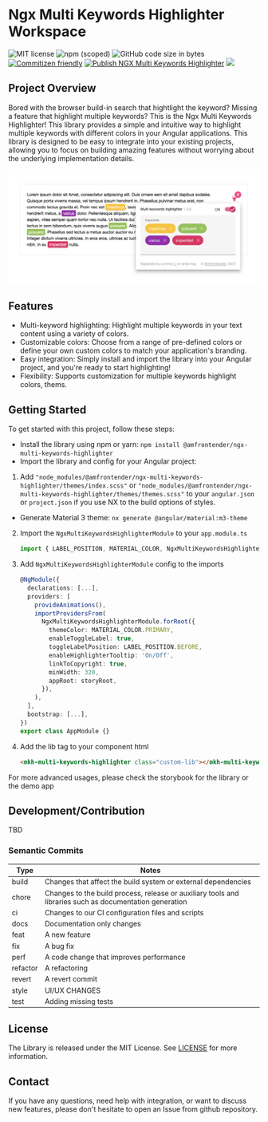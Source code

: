 # Ngx Multi Keywords Highlighter Workspace

![MIT license](https://img.shields.io/badge/License-MIT-blue.svg)
![npm (scoped)](https://img.shields.io/npm/v/%40amfrontender/ngx-multi-keywords-highlighter)
![GitHub code size in bytes](https://img.shields.io/github/languages/code-size/dylannnn/ngx-multi-keywords-highlighter)
[![Commitizen friendly](https://img.shields.io/badge/commitizen-friendly-brightgreen.svg)](http://commitizen.github.io/cz-cli/)
[![Publish NGX Multi Keywords Highlighter](https://github.com/dylannnn/ngx-multi-keywords-highlighter/actions/workflows/release-main.yml/badge.svg)](https://github.com/dylannnn/ngx-multi-keywords-highlighter/actions/workflows/release-main.yml)
<a href="https://github.com/storybooks/storybook" target="_blank"><img src="https://raw.githubusercontent.com/storybooks/brand/master/badge/badge-storybook.svg"></a>

## Project Overview

Bored with the browser build-in search that hightlight the keyword? Missing a feature that highlight multiple keywords? This is the Ngx Multi Keywords Highlighter! This library provides a simple and intuitive way to highlight multiple keywords with different colors in your Angular applications. This library is designed to be easy to integrate into your existing projects, allowing you to focus on building amazing features without worrying about the underlying implementation details.

![NGX Multi Keywords Highlighter](https://github.com/dylannnn/ngx-multi-keywords-highlighter/blob/main/tools/assets/multi-keywords-highlighter.png "NGX Multi Keywords Highlighter")

## Features

- Multi-keyword highlighting: Highlight multiple keywords in your text content using a variety of colors.
- Customizable colors: Choose from a range of pre-defined colors or define your own custom colors to match your application's branding.
- Easy integration: Simply install and import the library into your Angular project, and you're ready to start highlighting!
- Flexibility: Supports customization for multiple keywords highlight colors, thems.

## Getting Started

To get started with this project, follow these steps:

- Install the library using npm or yarn: `npm install @amfrontender/ngx-multi-keywords-highlighter`
- Import the library and config for your Angular project:

1. Add `"node_modules/@amfrontender/ngx-multi-keywords-highlighter/themes/index.scss"` or `"node_modules/@amfrontender/ngx-multi-keywords-highlighter/themes/themes.scss"` to your `angular.json` or `project.json` if you use NX to the build options of styles.

- Generate Material 3 theme: `nx generate @angular/material:m3-theme`

2. Import the `NgxMultiKeywordsHighlighterModule` to your `app.module.ts`

    ```typescript
    import { LABEL_POSITION, MATERIAL_COLOR, NgxMultiKeywordsHighlighterModule } from '@amfrontender/ngx-multi-keywords-highlighter';
    ```

3. Add `NgxMultiKeywordsHighlighterModule` config to the imports

    ```typescript
    @NgModule({
      declarations: [...],
      providers: [
        provideAnimations(),
        importProvidersFrom(
          NgxMultiKeywordsHighlighterModule.forRoot({
            themeColor: MATERIAL_COLOR.PRIMARY,
            enableToggleLabel: true,
            toggleLabelPosition: LABEL_POSITION.BEFORE,
            enableHighlighterTooltip: 'On/Off',
            linkToCopyright: true,
            minWidth: 320,
            appRoot: storyRoot,
          }),
        ),
      ],
      bootstrap: [...],
    })
    export class AppModule {}
    ```

4. Add the lib tag to your component html

    ```html
    <mkh-multi-keywords-highlighter class="custom-lib"></mkh-multi-keywords-highlighter>
    ```

For more advanced usages, please check the storybook for the library or the demo app

## Development/Contribution

TBD

### Semantic Commits

<!-- prettier-ignore-start -->
| Type     | Notes                                                                                                   |
|----------|---------------------------------------------------------------------------------------------------------|
| build    | Changes that affect the build system or external dependencies                                           |
| chore    | Changes to the build process, release or auxiliary tools and libraries such as documentation generation |
| ci       | Changes to our CI configuration files and scripts                                                       |
| docs     | Documentation only changes                                                                              |
| feat     | A new feature                                                                                           |
| fix      | A bug fix                                                                                               |
| perf     | A code change that improves performance                                                                 |
| refactor | A refactoring                                                                                           |
| revert   | A revert commit                                                                                         |
| style    | UI/UX CHANGES                                                                                           |
| test     | Adding missing tests                                                                                    |
<!-- prettier-ignore-end -->

## License

The Library is released under the MIT License. See [LICENSE](LICENSE) for more information.

## Contact

If you have any questions, need help with integration, or want to discuss new features, please don't hesitate to open an Issue from github repository.
